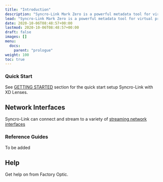 ```yaml
---
title: "Introduction"
description: "Syncro-Link Mark Zero is a powerful metadata tool for virtual production."
lead: "Syncro-Link Mark Zero is a powerful metadata tool for virtual production."
date: 2020-10-06T08:48:57+00:00
lastmod: 2020-10-06T08:48:57+00:00
draft: false
images: []
menu:
  docs:
    parent: "prologue"
weight: 100
toc: true
---
```


### Quick Start

See [GETTING STARTED](/docs/gettingstarted/configuration/) section for the quick start setup Syncro-Link with XD Lenses.

## Network Interfaces

Syncro-Link can connect and stream to a variety of [streaming network interfaces](/docs/networkinterface/LONET/)

### Reference Guides

To be added

## Help

Get help on from Factory Optic.

